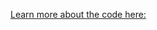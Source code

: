 [Learn more about the code here:](https://docs.google.com/document/d/1wH93EZfWjrBvldtmkpfuKAR7zioqOQubWNct49mdSlc/pub)